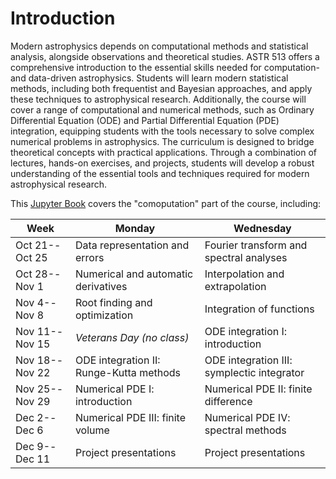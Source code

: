 # Introduction

Modern astrophysics depends on computational methods and statistical
analysis, alongside observations and theoretical studies.
ASTR 513 offers a comprehensive introduction to the essential skills
needed for computation- and data-driven astrophysics.
Students will learn modern statistical methods, including both
frequentist and Bayesian approaches, and apply these techniques to
astrophysical research.
Additionally, the course will cover a range of computational and
numerical methods, such as Ordinary Differential Equation (ODE) and
Partial Differential Equation (PDE) integration, equipping students
with the tools necessary to solve complex numerical problems in
astrophysics.
The curriculum is designed to bridge theoretical concepts with
practical applications.
Through a combination of lectures, hands-on exercises, and projects,
students will develop a robust understanding of the essential tools
and techniques required for modern astrophysical research.

This
[Jupyter Book](https://jupyterbook.org/)
covers the "comoputation" part of the course, including:

| Week | Monday | Wednesday |
| --- | --- | --- |
| Oct 21--Oct 25 | Data representation and errors          | Fourier transform and spectral analyses    |
| Oct 28--Nov  1 | Numerical and automatic derivatives     | Interpolation and extrapolation            |
| Nov  4--Nov  8 | Root finding and optimization           | Integration of functions                   |
| Nov 11--Nov 15 | *Veterans Day (no class)*               | ODE integration I: introduction            |
| Nov 18--Nov 22 | ODE integration II: Runge-Kutta methods | ODE integration III: symplectic integrator |
| Nov 25--Nov 29 | Numerical PDE I: introduction           | Numerical PDE II: finite difference        |
| Dec  2--Dec  6 | Numerical PDE III: finite volume        | Numerical PDE IV: spectral methods         |
| Dec  9--Dec 11 | Project presentations                   | Project presentations                      |


```{tableofcontents}
```

